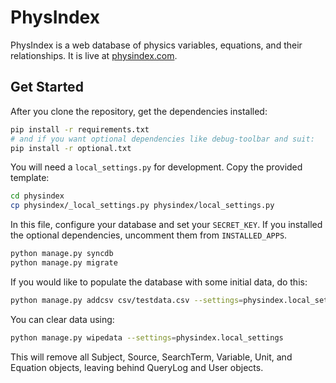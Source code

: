 PhysIndex
====

PhysIndex is a web database of physics variables, equations, and their relationships. It is live at [physindex.com].

Get Started
----

After you clone the repository, get the dependencies installed:

```sh
pip install -r requirements.txt
# and if you want optional dependencies like debug-toolbar and suit:
pip install -r optional.txt
```

You will need a `local_settings.py` for development. Copy the provided template:

```sh
cd physindex
cp physindex/_local_settings.py physindex/local_settings.py
```

In this file, configure your database and set your `SECRET_KEY`. If you installed the optional dependencies, uncomment them from `INSTALLED_APPS`.

```sh
python manage.py syncdb
python manage.py migrate
```

If you would like to populate the database with some initial data, do this:

```sh
python manage.py addcsv csv/testdata.csv --settings=physindex.local_settings
```

You can clear data using:

```sh
python manage.py wipedata --settings=physindex.local_settings
```

This will remove all Subject, Source, SearchTerm, Variable, Unit, and Equation objects, leaving behind QueryLog and User objects.

[physindex.com]:http://www.physindex.com